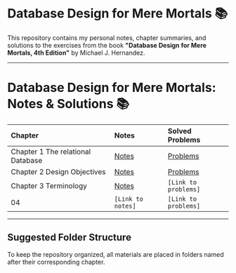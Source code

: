 # Database Design for Mere Mortals 📚

This repository contains my personal notes, chapter summaries, and solutions to the exercises from the book **"Database Design for Mere Mortals, 4th Edition"** by Michael J. Hernandez.

---

# Database Design for Mere Mortals: Notes & Solutions 📚

| Chapter | Notes | Solved Problems |
| :--- | :--- | :--- |
| Chapter 1 The relational Database | [Notes](./Chapter_01/notes.md) | [Problems](./Chapter_01/solved_problems.md) |
| Chapter 2 Design Objectives | [Notes](./Chapter_02/notes.md) | [Problems](./Chapter_02/solved_problems.md) |
| Chapter 3 Terminology | [Notes](./Chapter_03_The_Design_Process/notes.md) | `[Link to problems]` |
| 04 | `[Link to notes]` | `[Link to problems]` |

---

## Suggested Folder Structure

To keep the repository organized, all materials are placed in folders named after their corresponding chapter.
